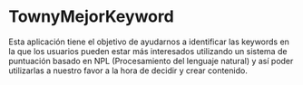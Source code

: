 # TownyMejorKeyword

Esta aplicación tiene el objetivo de ayudarnos a identificar las keywords en la que los usuarios pueden estar más interesados utilizando un sistema de puntuación basado en NPL (Procesamiento del lenguaje natural) y así poder utilizarlas a nuestro favor a la hora de decidir y crear contenido.
